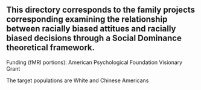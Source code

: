 ## This directory corresponds to the family projects corresponding examining the relationship between racially biased attitues and racially biased decisions through a Social Dominance theoretical framework.

Funding (fMRI portions): American Psychological Foundation Visionary Grant 

The target populations are White and Chinese Americans


